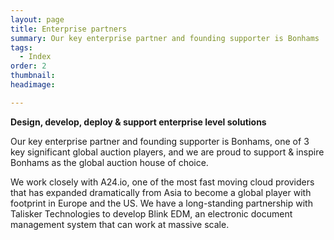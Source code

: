 ```yaml
---
layout: page
title: Enterprise partners
summary: Our key enterprise partner and founding supporter is Bonhams
tags:
  - Index
order: 2
thumbnail:
headimage:

---
```

**Design, develop, deploy & support enterprise level solutions**

Our key enterprise partner and founding supporter is Bonhams, one of 3 key significant global auction players, and we are proud to support & inspire Bonhams as the global auction house of choice.

We work closely with A24.io, one of the most fast moving cloud providers that has expanded dramatically from Asia to become a global player with footprint in Europe and the US.  We have a long-standing partnership with Talisker Technologies to develop Blink EDM, an electronic document management system that can work at massive scale.
